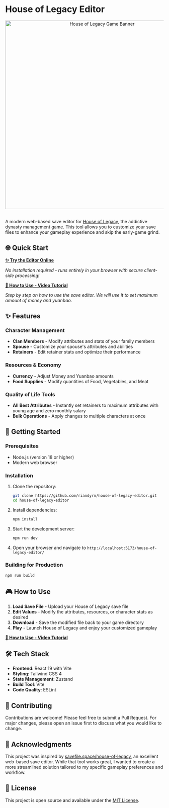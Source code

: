 # House of Legacy Editor

<div align="center">
  <img src="https://shared.fastly.steamstatic.com/store_item_assets/steam/apps/2503770/b33b96f5e8795a6ddad37c3cc1e5abb3557b8274/capsule_616x353.jpg?t=1752485158" alt="House of Legacy Game Banner" width="600">
</div>
<br />

A modern web-based save editor for [House of Legacy](https://store.steampowered.com/app/2503770/House_of_Legacy/), the addictive dynasty management game. This tool allows you to customize your save files to enhance your gameplay experience and skip the early-game grind.

## 🌐 Quick Start

**[✨ Try the Editor Online](https://riandyrn.github.io/house-of-legacy-editor/)**

*No installation required - runs entirely in your browser with secure client-side processing!*

**[📖 How to Use - Video Tutorial](https://youtu.be/QZVOL1Z5jPo)**

*Step by step on how to use the save editor. We will use it to set maximum amount of money and yuanbao.*

## ✨ Features

### Character Management
- **Clan Members** - Modify attributes and stats of your family members
- **Spouse** - Customize your spouse's attributes and abilities  
- **Retainers** - Edit retainer stats and optimize their performance

### Resources & Economy
- **Currency** - Adjust Money and Yuanbao amounts
- **Food Supplies** - Modify quantities of Food, Vegetables, and Meat

### Quality of Life Tools
- **All Best Attributes** - Instantly set retainers to maximum attributes with young age and zero monthly salary
- **Bulk Operations** - Apply changes to multiple characters at once

## 🚀 Getting Started

### Prerequisites
- Node.js (version 18 or higher)
- Modern web browser

### Installation

1. Clone the repository:
   ```bash
   git clone https://github.com/riandyrn/house-of-legacy-editor.git
   cd house-of-legacy-editor
   ```

2. Install dependencies:
   ```bash
   npm install
   ```

3. Start the development server:
   ```bash
   npm run dev
   ```

4. Open your browser and navigate to `http://localhost:5173/house-of-legacy-editor/`

### Building for Production

```bash
npm run build
```

## 🎮 How to Use

1. **Load Save File** - Upload your House of Legacy save file
2. **Edit Values** - Modify the attributes, resources, or character stats as desired
3. **Download** - Save the modified file back to your game directory
4. **Play** - Launch House of Legacy and enjoy your customized gameplay

**[📖 How to Use - Video Tutorial](https://youtu.be/QZVOL1Z5jPo)**

## 🛠️ Tech Stack

- **Frontend**: React 19 with Vite
- **Styling**: Tailwind CSS 4
- **State Management**: Zustand
- **Build Tool**: Vite
- **Code Quality**: ESLint

## 🤝 Contributing

Contributions are welcome! Please feel free to submit a Pull Request. For major changes, please open an issue first to discuss what you would like to change.

## 🙏 Acknowledgments

This project was inspired by [savefile.space/house-of-legacy](https://savefile.space/house-of-legacy/), an excellent web-based save editor. While that tool works great, I wanted to create a more streamlined solution tailored to my specific gameplay preferences and workflow.

## 📝 License

This project is open source and available under the [MIT License](LICENSE).
